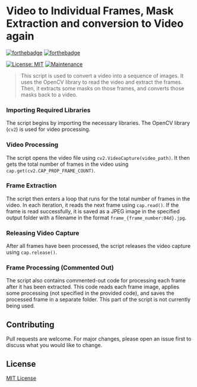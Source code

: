 # Video to Individual Frames, Mask Extraction and conversion to Video again

[![forthebadge](https://forthebadge.com/images/badges/made-with-python.svg)](https://www.python.org/)
[![forthebadge](https://forthebadge.com/images/badges/uses-badges.svg)](https://forthebadge.com)

[![License: MIT](https://img.shields.io/badge/License-MIT-brightgreen.svg)](https://opensource.org/licenses/MIT)
[![Maintenance](https://img.shields.io/badge/Maintained%3F-no-red.svg)]( https://github.com/nsourlos/semi-automated_installation_exe_msi_files-Windows_10)

> This script is used to convert a video into a sequence of images. It uses the OpenCV library to read the video and extract the frames.
Then, it extracts some masks on those frames, and converts those masks back to a video. 

### Importing Required Libraries
The script begins by importing the necessary libraries. The OpenCV library (`cv2`) is used for video processing.

### Video Processing
The script opens the video file using `cv2.VideoCapture(video_path)`. It then gets the total number of frames in the video using `cap.get(cv2.CAP_PROP_FRAME_COUNT)`.

### Frame Extraction
The script then enters a loop that runs for the total number of frames in the video. In each iteration, it reads the next frame using `cap.read()`. If the frame is read successfully, it is saved as a JPEG image in the specified output folder with a filename in the format `frame_{frame_number:04d}.jpg`.

### Releasing Video Capture
After all frames have been processed, the script releases the video capture using `cap.release()`.

### Frame Processing (Commented Out)
The script also contains commented-out code for processing each frame after it has been extracted. This code reads each frame image, applies some processing (not specified in the provided code), and saves the processed frame in a separate folder. This part of the script is not currently being used.


## Contributing
Pull requests are welcome. For major changes, please open an issue first to discuss what you would like to change.
 
## License
[MIT License](LICENSE)
